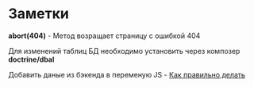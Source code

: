 # Заметки

**abort\(404\)** - Метод возращает страницу с ошибкой 404

Для изменений таблиц БД необходимо установить через композер **doctrine/dbal**

Добавить даные из бэкенда в переменую JS - [Как правильно делать](https://youtu.be/J2YTWD2563I?t=1675)

